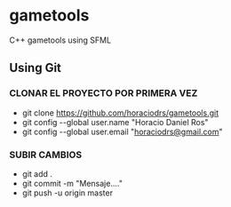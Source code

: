 # gametools
C++ gametools using SFML

## **Using Git**

### **CLONAR EL PROYECTO POR PRIMERA VEZ**
- git clone  https://github.com/horaciodrs/gametools.git
- git config --global user.name "Horacio Daniel Ros"
- git config --global user.email "horaciodrs@gmail.com"
 
### **SUBIR CAMBIOS**
- git add .
- git commit -m "Mensaje...."
- git push -u origin master
